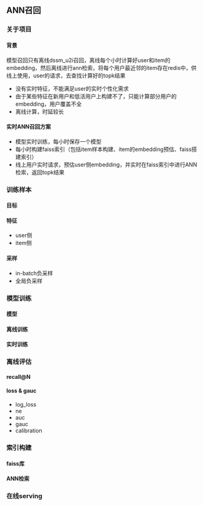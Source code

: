 ## ANN召回

### 关于项目

#### 背景

模型召回只有离线dssm_u2i召回，离线每个小时计算好user和item的embedding，然后离线进行ann检索，将每个用户最近邻的item存在redis中，供线上使用，user的请求，去查找计算好的topk结果

- 没有实时特征，不能满足user的实时个性化需求
- 由于某些特征在新用户和低活用户上构建不了，只能计算部分用户的embedding，用户覆盖不全
- 离线计算，时延较长

#### 实时ANN召回方案

- 模型实时训练，每小时保存一个模型
- 每小时构建faiss索引（包括item样本构建、item的embedding预估、faiss搭建索引）
- 线上用户实时请求，预估user侧embedding，并实时在faiss索引中进行ANN检索，返回topk结果

### 训练样本

#### 目标

#### 特征
- user侧
- item侧

#### 采样
- in-batch负采样
- 全局负采样

### 模型训练

#### 模型

#### 离线训练

#### 实时训练

### 离线评估

#### recall@N

#### loss & gauc
- log_loss
- ne
- auc
- gauc
- calibration

### 索引构建

#### faiss库

#### ANN检索

### 在线serving

